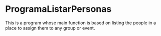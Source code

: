 # ProgramaListarPersonas
This is a program whose main function is based on listing the people in a place to assign them to any group or event.
